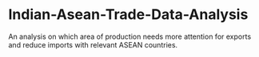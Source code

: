 # Indian-Asean-Trade-Data-Analysis
An analysis on which area of production needs more attention for exports and reduce imports with relevant ASEAN countries.
